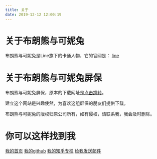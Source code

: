 ```yaml
---
title: 关于
date: 2019-12-12 12:00:19
---
```



# 关于布朗熊与可妮兔
布朗熊与可妮兔是Line旗下的卡通人物，它的官网是：
[line](https://line.me/zh-hans/)

# 关于布朗熊与可妮兔屏保

布朗熊与可妮兔屏保，原本的下载网址是[点击跳转](https://line.me/en/download/screen-saver)。

建立这个网站是兴趣使然，为喜欢这组屏保的朋友们提供下载。

布朗熊与可妮兔的版权归原公司所有，如有侵权，请联系我，我会及时删除。

# 你可以这样找到我
[我的首页](http://xtzero.me)
[我的github](https://github.com/xtzero)
[我的知乎专栏](https://zhuanlan.zhihu.com/xtzero)
<a href="mailto:t@xtzero.me?subject=来自：布朗熊与可妮兔&body=你要说什么？我在听。">给我发送邮件</a>
